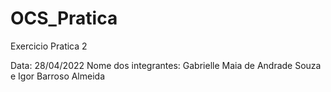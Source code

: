 # OCS_Pratica
Exercicio Pratica 2 

Data: 28/04/2022
Nome dos integrantes:	Gabrielle Maia de Andrade Souza e Igor Barroso Almeida
			
      
